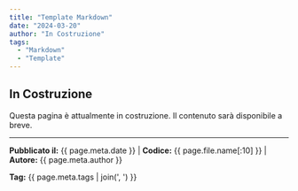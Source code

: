 ```yaml
---
title: "Template Markdown"
date: "2024-03-20"
author: "In Costruzione"
tags:
  - "Markdown"
  - "Template"
---
```


## In Costruzione

Questa pagina è attualmente in costruzione. Il contenuto sarà disponibile a breve.

---
**Pubblicato il:** {{ page.meta.date }} | **Codice:** {{ page.file.name[:10] }}  | **Autore:** {{ page.meta.author }}

**Tag:** {{ page.meta.tags | join(', ') }} 